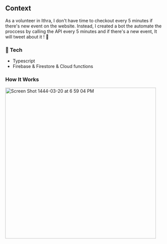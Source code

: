 ## Context

As a volunteer in Ithra, I don't have time to checkout every 5 minutes if there's new event on the website. Instead, I created a bot the automate the proccess by calling the API every 5 minutes and if there's a new event, It will tweet about it ! 📣

### 🍯 Tech

- Typescript
- Firebase & Firestore & Cloud functions

### How It Works
<img width="476" alt="Screen Shot 1444-03-20 at 6 59 04 PM" src="https://user-images.githubusercontent.com/73670999/196048822-6b0445d1-2b8c-4dce-bd23-1c24a1a1178a.png">
